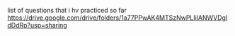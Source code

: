 list of questions that i hv practiced so far
https://drive.google.com/drive/folders/1a77PPwAK4MTSzNwPLIilANWVDgIdDdRp?usp=sharing

